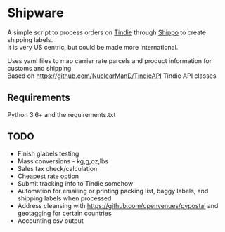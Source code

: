 # Shipware
A simple script to process orders on [Tindie](https://tindie.com) through [Shippo](https://goshippo.com) to create shipping labels.  
It is very US centric, but could be made more international.  

Uses yaml files to map carrier rate parcels and product information for customs and shipping  
Based on https://github.com/NuclearManD/TindieAPI Tindie API classes  

## Requirements
Python 3.6+ and the requirements.txt  

## TODO
* Finish glabels testing
* Mass conversions - kg,g,oz,lbs
* Sales tax check/calculation
* Cheapest rate option
* Submit tracking info to Tindie somehow
* Automation for emailing or printing packing list, baggy labels, and shipping labels when processed
* Address cleansing with https://github.com/openvenues/pypostal and geotagging for certain countries
* Accounting csv output